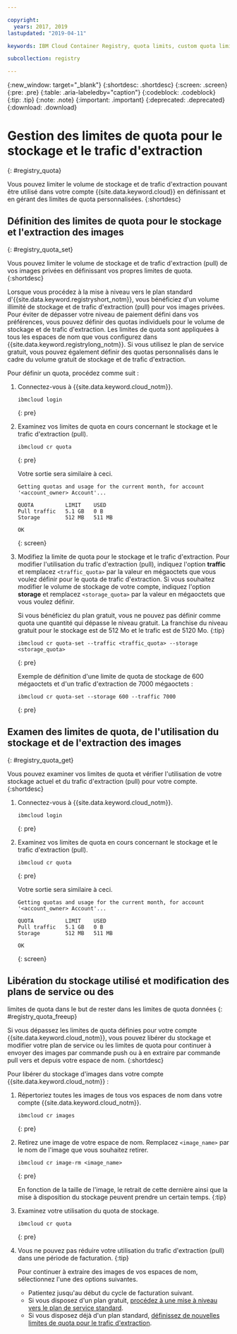 ```yaml
---

copyright:
  years: 2017, 2019
lastupdated: "2019-04-11"

keywords: IBM Cloud Container Registry, quota limits, custom quota limits, pull traffic, quotas, storage,

subcollection: registry

---
```


{:new_window: target="_blank"}
{:shortdesc: .shortdesc}
{:screen: .screen}
{:pre: .pre}
{:table: .aria-labeledby="caption"}
{:codeblock: .codeblock}
{:tip: .tip}
{:note: .note}
{:important: .important}
{:deprecated: .deprecated}
{:download: .download}

# Gestion des limites de quota pour le stockage et le trafic d'extraction
{: #registry_quota}

Vous pouvez limiter le volume de stockage et de trafic d'extraction pouvant
être utilisé dans votre compte
{{site.data.keyword.cloud}} en
définissant et en gérant des limites de quota personnalisées.
{:shortdesc}

## Définition des limites de quota pour le stockage et l'extraction des images
{: #registry_quota_set}

Vous pouvez limiter le volume de stockage et de trafic d'extraction (pull)
de vos images privées en définissant vos propres limites de quota.
{:shortdesc}

Lorsque vous procédez à la mise à niveau vers le plan standard
d'{{site.data.keyword.registryshort_notm}}, vous
bénéficiez d'un volume illimité de stockage et de trafic d'extraction (pull) pour vos
images privées. Pour éviter de dépasser votre niveau de paiement défini dans vos
préférences, vous pouvez définir des quotas individuels pour le volume de stockage et de
trafic d'extraction. Les limites de quota sont appliquées à tous les espaces de nom que
vous configurez dans {{site.data.keyword.registrylong_notm}}. Si
vous utilisez le plan de service gratuit, vous pouvez également définir des quotas
personnalisés dans le cadre du volume gratuit de stockage et de trafic d'extraction.

Pour définir un quota, procédez comme suit :

1. Connectez-vous à {{site.data.keyword.cloud_notm}}.

    ```
    ibmcloud login
    ```
    {: pre}

2. Examinez vos limites de quota en cours concernant le stockage et le trafic
d'extraction (pull).

    ```
    ibmcloud cr quota
    ```
    {: pre}

    Votre sortie sera similaire à ceci.

    ```
    Getting quotas and usage for the current month, for account '<account_owner> Account'...

    QUOTA          LIMIT    USED   
    Pull traffic   5.1 GB   0 B   
    Storage        512 MB   511 MB

    OK
    ```
    {: screen}

3. Modifiez la limite de quota pour le stockage et le trafic d'extraction. Pour modifier l'utilisation du trafic d'extraction (pull), indiquez l'option **traffic** et remplacez `<traffic_quota>` par la valeur en mégaoctets que vous voulez définir pour le quota de trafic d'extraction. Si vous souhaitez modifier le volume de stockage de votre compte, indiquez l'option **storage** et remplacez `<storage_quota>` par la valeur en mégaoctets que vous voulez définir.

    Si vous bénéficiez du plan gratuit, vous ne pouvez pas définir comme quota une
quantité qui dépasse le niveau gratuit. La franchise du niveau gratuit pour le stockage
est de 512 Mo et le trafic est de 5120 Mo.
    {:tip}

    ```
    ibmcloud cr quota-set --traffic <traffic_quota> --storage <storage_quota>
    ```
    {: pre}

    Exemple de définition d'une limite de quota de stockage de 600 mégaoctets et d'un trafic
d'extraction de 7000 mégaoctets :

    ```
    ibmcloud cr quota-set --storage 600 --traffic 7000
    ```
    {: pre}

## Examen des limites de quota, de l'utilisation du stockage et de l'extraction des images
{: #registry_quota_get}

Vous pouvez examiner vos limites de quota et vérifier l'utilisation de votre
stockage actuel et du trafic d'extraction (pull) pour votre compte.
{:shortdesc}

1. Connectez-vous à {{site.data.keyword.cloud_notm}}.

    ```
    ibmcloud login
    ```
    {: pre}

2. Examinez vos limites de quota en cours concernant le stockage et le trafic
d'extraction (pull).

    ```
    ibmcloud cr quota
    ```
    {: pre}

    Votre sortie sera similaire à ceci.

    ```
    Getting quotas and usage for the current month, for account '<account_owner> Account'...

    QUOTA          LIMIT    USED   
    Pull traffic   5.1 GB   0 B   
    Storage        512 MB   511 MB

    OK
    ```
    {: screen}

## Libération du stockage utilisé et modification des plans de service ou des
limites de quota dans le but de rester dans les limites de quota données
{: #registry_quota_freeup}

Si vous dépassez les limites de quota définies pour votre compte
{{site.data.keyword.cloud_notm}}, vous
pouvez libérer du stockage et modifier votre plan de service ou les limites de quota pour
continuer à envoyer des images par commande push ou à en extraire par commande pull vers
et depuis votre espace de nom.
{:shortdesc}

Pour libérer du stockage d'images dans votre compte {{site.data.keyword.cloud_notm}} :

1. Répertoriez toutes les images de tous vos espaces de nom dans votre compte {{site.data.keyword.cloud_notm}}.

    ```
    ibmcloud cr images
    ```
    {: pre}

2. Retirez une image de votre espace de nom. Remplacez `<image_name>` par le nom de l'image que vous souhaitez retirer.

    ```
    ibmcloud cr image-rm <image_name>
    ```
    {: pre}

    En fonction de la taille de l'image, le retrait de cette dernière ainsi que la mise à disposition du
stockage peuvent prendre un certain temps.
    {:tip}

3. Examinez votre utilisation du quota de stockage.

    ```
    ibmcloud cr quota
    ```
    {: pre}

4. Vous ne pouvez pas réduire votre utilisation du trafic d'extraction (pull)
dans une période de facturation.
   {:tip}

    Pour continuer à extraire des images de vos espaces de nom, sélectionnez l'une des options suivantes.

    - Patientez jusqu'au début du cycle de facturation suivant.
    - Si vous disposez d'un plan gratuit,
[procédez à une mise à niveau vers le plan de
service standard](/docs/services/Registry?topic=registry-registry_overview#registry_plan_upgrade).
    - Si vous disposez déjà d'un plan standard,
[définissez de nouvelles limites de quota pour le
trafic d'extraction](#registry_quota_set).
